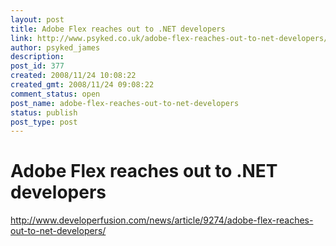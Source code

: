 ```yaml
---
layout: post
title: Adobe Flex reaches out to .NET developers
link: http://www.psyked.co.uk/adobe-flex-reaches-out-to-net-developers/
author: psyked_james
description: 
post_id: 377
created: 2008/11/24 10:08:22
created_gmt: 2008/11/24 09:08:22
comment_status: open
post_name: adobe-flex-reaches-out-to-net-developers
status: publish
post_type: post
---
```


# Adobe Flex reaches out to .NET developers

<http://www.developerfusion.com/news/article/9274/adobe-flex-reaches-out-to-net-developers/>